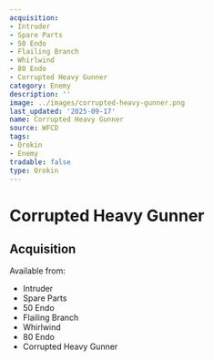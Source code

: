 ```yaml
---
acquisition:
- Intruder
- Spare Parts
- 50 Endo
- Flailing Branch
- Whirlwind
- 80 Endo
- Corrupted Heavy Gunner
category: Enemy
description: ''
image: ../images/corrupted-heavy-gunner.png
last_updated: '2025-09-17'
name: Corrupted Heavy Gunner
source: WFCD
tags:
- Orokin
- Enemy
tradable: false
type: Orokin
---
```


# Corrupted Heavy Gunner

## Acquisition

Available from:
- Intruder
- Spare Parts
- 50 Endo
- Flailing Branch
- Whirlwind
- 80 Endo
- Corrupted Heavy Gunner

